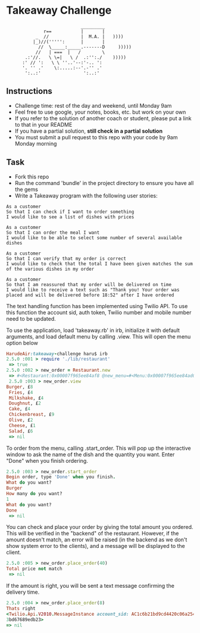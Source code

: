 Takeaway Challenge
==================
```
                            _________
              r==           |       |
           _  //            |  M.A. |   ))))
          |_)//(''''':      |       |
            //  \_____:_____.-------D     )))))
           //   | ===  |   /        \
       .:'//.   \ \=|   \ /  .:'':./    )))))
      :' // ':   \ \ ''..'--:'-.. ':
      '. '' .'    \:.....:--'.-'' .'
       ':..:'                ':..:'

 ```

Instructions
-------

* Challenge time: rest of the day and weekend, until Monday 9am
* Feel free to use google, your notes, books, etc. but work on your own
* If you refer to the solution of another coach or student, please put a link to that in your README
* If you have a partial solution, **still check in a partial solution**
* You must submit a pull request to this repo with your code by 9am Monday morning

Task
-----

* Fork this repo
* Run the command 'bundle' in the project directory to ensure you have all the gems
* Write a Takeaway program with the following user stories:

```
As a customer
So that I can check if I want to order something
I would like to see a list of dishes with prices

As a customer
So that I can order the meal I want
I would like to be able to select some number of several available dishes

As a customer
So that I can verify that my order is correct
I would like to check that the total I have been given matches the sum of the various dishes in my order

As a customer
So that I am reassured that my order will be delivered on time
I would like to receive a text such as "Thank you! Your order was placed and will be delivered before 18:52" after I have ordered
```

The text handling function has been implemented using Twilio API. To use this function the account sid, auth token, Twilio number and mobile number need to be updated.

To use the application, load 'takeaway.rb' in irb, initialize it with default arguments, and load default menu by calling .view.
This will open the menu option below
```ruby
HarudeAir:takeaway-challenge haru$ irb
2.5.0 :001 > require './lib/restaurant'
 => true
2.5.0 :002 > new_order = Restaurant.new
 => #<Restaurant:0x00007f965ee84af8 @new_menu=#<Menu:0x00007f965ee84ad0 @menu={:Burger=>8, :Fries=>4, :Milkshake=>4, :Doughnut=>2, :Cake=>4, :Chickenbreast=>9, :Olive=>2, :Cheese=>1, :Salad=>6}, @order_list={}, @order_total=0>>
 2.5.0 :003 > new_order.view
Burger, £8
 Fries, £4
 Milkshake, £4
 Doughnut, £2
 Cake, £4
 Chickenbreast, £9
 Olive, £2
 Cheese, £1
 Salad, £6
 => nil
 ```

To order from the menu, calling .start_order. This will pop up the interactive window to ask the name of the dish and the quantity you want. Enter "Done" when you finish ordering.
```ruby
2.5.0 :003 > new_order.start_order
Begin order, type 'Done' when you finish.
What do you want?
Burger
How many do you want?
1
What do you want?
Done
 => nil
 ```
 You can check and place your order by giving the total amount you ordered. This will be verified in the "backend" of the restaurant.
 However, if the amount doesn't match, an error will be raised (in the backend as we don't show system error to the clients), and a message will be displayed to the client.
```ruby
2.5.0 :005 > new_order.place_order(40)
Total price not match
 => nil
 ```

 If the amount is right, you will be sent a text message confirming the delivery time.

 ```ruby
2.5.0 :004 > new_order.place_order(8)
Thats right
<Twilio.Api.V2010.MessageInstance account_sid: AC1c6b21bd9cd4420c06a25451472174f5 sid: SM594ebcf7390c4b46b65
3bd67689edb23>
 => nil
 ```
